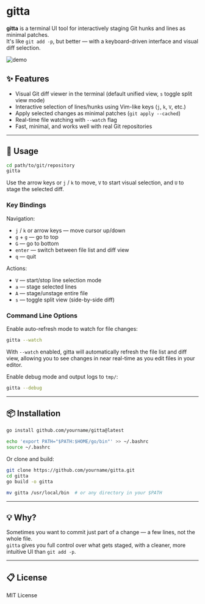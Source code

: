 # gitta

**gitta** is a terminal UI tool for interactively staging Git hunks and lines as minimal patches.  
It's like `git add -p`, but better — with a keyboard-driven interface and visual diff selection.

![demo](./docs/images/gitta_demo.gif)

## ✨ Features

- Visual Git diff viewer in the terminal (default unified view, `s` toggle split view mode)
- Interactive selection of lines/hunks using Vim-like keys (`j`, `k`, `V`, etc.)
- Apply selected changes as minimal patches (`git apply --cached`)
- Real-time file watching with `--watch` flag
- Fast, minimal, and works well with real Git repositories

---

## 🚀 Usage

```bash
cd path/to/git/repository
gitta
```

Use the arrow keys or `j` / `k` to move, `V` to start visual selection, and `U` to stage the selected diff.

### Key Bindings

Navigation:
- `j` / `k` or arrow keys — move cursor up/down
- `g` + `g` — go to top
- `G` — go to bottom
- `enter` — switch between file list and diff view
- `q` — quit

Actions:
- `V` — start/stop line selection mode
- `a` — stage selected lines
- `A` — stage/unstage entire file
- `s` — toggle split view (side-by-side diff)

### Command Line Options

Enable auto-refresh mode to watch for file changes:
```bash
gitta --watch
```

With `--watch` enabled, gitta will automatically refresh the file list and diff view, allowing you to see changes in near real-time as you edit files in your editor.

Enable debug mode and output logs to `tmp/`:
```bash
gitta --debug
```

---

## 📦 Installation

```bash
go install github.com/yourname/gitta@latest

echo 'export PATH="$PATH:$HOME/go/bin"' >> ~/.bashrc
source ~/.bashrc
```

Or clone and build:

```bash
git clone https://github.com/yourname/gitta.git
cd gitta
go build -o gitta

mv gitta /usr/local/bin  # or any directory in your $PATH
```

---

## 💡 Why?

Sometimes you want to commit just part of a change — a few lines, not the whole file.  
`gitta` gives you full control over what gets staged, with a cleaner, more intuitive UI than `git add -p`.

---

## 📋 License

MIT License

